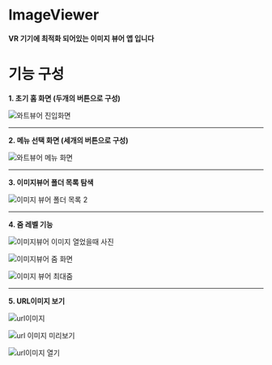 # ImageViewer
**VR 기기에 최적화 되어있는 이미지 뷰어 앱 입니다**  


# 기능 구성
**1. 초기 홈 화면 (두개의 버튼으로 구성)**  

![와트뷰어 진입화면](https://user-images.githubusercontent.com/98893006/184092620-f3ba122e-5a00-42c0-aff4-2ab89b01446a.png)

----------

**2. 메뉴 선택 화면 (세개의 버튼으로 구성)**   

![와트뷰어 메뉴 화면](https://user-images.githubusercontent.com/98893006/184093448-8b3093ee-4356-4860-b28c-89d4660e1498.png)

----------
  
**3. 이미지뷰어 폴더 목록 탐색**  

![이미지 뷰어 폴더 목록 2](https://user-images.githubusercontent.com/98893006/184093693-0a6f7465-b645-4cea-92ce-e1d4775c53d8.png)

-----------

**4. 줌 레벨 기능**  

![이미지뷰어 이미지 열었을때 사진](https://user-images.githubusercontent.com/98893006/184094012-6f05a123-c25e-4f18-a176-211ab6791f70.png)
  
![이미지뷰어 줌 화면](https://user-images.githubusercontent.com/98893006/184094044-6f00fad6-71e3-4a79-b271-24e024b8e98a.png)
   
![이미지 뷰어 최대줌](https://user-images.githubusercontent.com/98893006/184094088-cf02442f-79c2-408f-b478-bed8095818b5.png)

-----------

**5. URL이미지 보기**    

![url이미지](https://user-images.githubusercontent.com/98893006/184094168-bf8119b2-6716-4882-b71a-716636e50945.png)
  
![url 이미지 미리보기](https://user-images.githubusercontent.com/98893006/184094189-2e7d2a52-259c-4911-8fc8-f5b7490faea9.png)
  
![url이미지 열기](https://user-images.githubusercontent.com/98893006/184094275-21436b36-cfc1-4190-8a86-aadec3bf3d7a.png)



